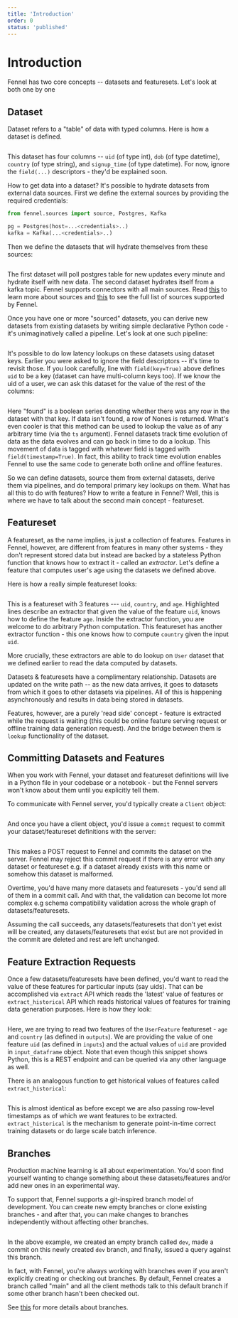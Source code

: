 ```yaml
---
title: 'Introduction'
order: 0
status: 'published'
---
```


# Introduction

Fennel has two core concepts -- datasets and featuresets. Let's look at both one by one

## Dataset

Dataset refers to a "table" of data with typed columns. Here is how a dataset is defined.&#x20;


<pre snippet="concepts/introduction#user_dataset"></pre>

This dataset has four columns -- `uid` (of type int), `dob` (of type datetime),
`country` (of type string), and `signup_time` (of type datetime). For now, 
ignore the `field(...)` descriptors - they'd be explained soon.

How to get data into a dataset? It's possible to hydrate datasets from external 
data sources. First we define the external sources by providing the required 
credentials:

```python
from fennel.sources import source, Postgres, Kafka

pg = Postgres(host=...<credentials>..)
kafka = Kafka(...<credentials>..)
```

Then we define the datasets that will hydrate themselves from these sources:

<pre snippet="concepts/introduction#external_data_sources"></pre>

The first dataset will poll postgres table for new updates every minute and 
hydrate itself with new data. The second dataset hydrates itself from a kafka 
topic. Fennel supports connectors with all main sources. Read 
[this](/concepts/source) to learn more about sources and [this](/api-reference/sources) 
to see the full list of sources supported by Fennel.


Once you have one or more "sourced" datasets, you can derive new datasets from 
existing datasets by writing simple declarative Python code - it's 
unimaginatively called a pipeline. Let's look at one such pipeline:

<pre snippet="concepts/introduction#pipeline" highlight="3"></pre>


It's possible to do low latency lookups on these datasets using dataset keys. 
Earlier you were asked to ignore the field descriptors -- it's time to revisit 
those. If you look carefully, line with `field(key=True)` above defines `uid` 
to be a key (dataset can have multi-column keys too). If we know the uid of a 
user, we can ask this dataset for the value of the rest of the columns:

<pre snippet="concepts/introduction#dataset_lookup"></pre>

Here "found" is a boolean series denoting whether there was any row in the 
dataset with that key. If data isn't found, a row of Nones is returned. What's 
even cooler is that this method can be used to lookup the value as of any 
arbitrary time (via the `ts` argument). Fennel datasets track time evolution of 
data as the data evolves and can go back in time to do a lookup. This movement 
of data is tagged with whatever field is tagged with `field(timestamp=True)`. In 
fact, this ability to track time evolution enables Fennel to use the same code 
to generate both online and offline features.


So we can define datasets, source them from external datasets, derive them 
via pipelines, and do temporal primary key lookups on them. What has all this to do 
with features? How to write a feature in Fennel? Well, this is where we have to 
talk about the second main concept - featureset.

## Featureset

A featureset, as the name implies, is just a collection of features. Features in 
Fennel, however, are different from features in many other systems - they don't 
represent stored data but instead are backed by a stateless Python function that 
knows how to extract it - called an _extractor_. Let's define a feature that 
computes user's age using the datasets we defined above.

Here is how a really simple featureset looks:

<pre snippet="concepts/introduction#featureset" highlight="8-15"></pre>

This is a featureset with 3 features --- `uid`, `country`, and `age`. Highlighted 
lines describe an extractor that given the value of the feature `uid`, knows how 
to define the feature `age`. Inside the extractor function, you are welcome to 
do arbitrary Python computation. This featureset has 
another extractor function - this one knows how to compute `country` given
the input `uid`.


More crucially, these extractors are able to do lookup on `User` dataset that 
we defined earlier to read the data computed by datasets. 

Datasets & featuresets have a complimentary relationship. Datasets are updated 
on the write path -- as the new data arrives, it goes to datasets from which it 
goes to other datasets via pipelines. All of this is happening asynchronously 
and results in data being stored in datasets. 

Features, however, are a purely 'read side' concept - feature is extracted while 
the request is waiting (this could be online feature serving request or offline 
training data generation request). And the bridge between them is `lookup` 
functionality of the dataset.


## Committing Datasets and Features

When you work with Fennel, your dataset and featureset definitions will live 
in a Python file in your codebase or a notebook - but the Fennel servers won't
know about them until you explicitly tell them. 

To communicate with Fennel server, you'd typically create a `Client` object:

<pre snippet="concepts/introduction#client"></pre>

And once you have a client object, you'd issue a `commit` request to commit your 
dataset/featureset definitions with the server:

<pre snippet="concepts/introduction#commit"></pre>


This makes a POST request to Fennel and commits the dataset on the server. Fennel 
may reject this commit request if there is any error with any dataset or 
featureset e.g. if a dataset already exists with this name or somehow this 
dataset is malformed.


Overtime, you'd have many more datasets and featuresets - you'd send all of them
in a commit call. And with that, the validation can become lot more complex e.g 
schema compatibility validation across the whole graph of datasets/featuresets.

Assuming the call succeeds, any datasets/featuresets that don't yet exist will 
be created, any datasets/featuresets that exist but are not provided in the commit 
are deleted and rest are left unchanged. 

## Feature Extraction Requests

Once a few datasets/featuresets have been defined, you'd want to read the value 
of these features for particular inputs (say uids). That can be accomplished via
`extract` API which reads the 'latest' value of features or `extract_historical`
API which reads historical values of features for training data generation
purposes. Here is how they look:

<pre snippet="concepts/introduction#query"></pre>

Here, we are trying to read two features of the `UserFeature` featureset - `age` 
and `country` (as defined in `outputs`). We are providing the value of one
feature `uid` (as defined in `inputs`) and the actual values of `uid` are 
provided in `input_dataframe` object. Note that even though this snippet shows
Python, this is a REST endpoint and can be queried via any other language as well.

There is an analogous function to get historical values of features called 
`extract_historical`:

<pre snippet="concepts/introduction#query_historical"></pre>

This is almost identical as before except we are also passing row-level timestamps
as of which we want features to be extracted. `extract_historical` is the mechanism
to generate point-in-time correct training datasets or do large scale batch inference.

## Branches
Production machine learning is all about experimentation. You'd soon find yourself
wanting to change something about these datasets/features and/or add new ones in
an experimental way. 

To support that, Fennel supports a git-inspired branch model of development. You
can create new empty branches or clone existing branches - and after that, you 
can make changes to branches independently without affecting other branches. 

<pre snippet="concepts/introduction#branches"></pre>

In the above example, we created an empty branch called `dev`, made a commit 
on this newly created `dev` branch, and finally, issued a query against this branch.

In fact, with Fennel, you're always working with branches even if you aren't 
explicitly creating or checking out branches. By default, Fennel creates 
a branch called "main" and all the client methods talk to this default branch 
if some other branch hasn't been checked out.

See [this](/concepts/branch) for more details about branches.